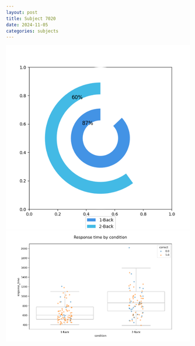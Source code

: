 ```yaml
---
layout: post
title: Subject 7020
date: 2024-11-05
categories: subjects
---
```


![](data/7020/run-5/7020_accuracy_by_condition.png)
![](data/7020/run-5/7020_response_time_by_condition.png)
